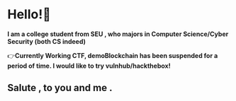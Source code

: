 # Hello!🥰

**I am a college student from SEU , who majors in Computer Science/Cyber Security (both CS indeed)**

👉**Currently Working CTF, demoBlockchain has been suspended for a period of time. I would like to try vulnhub/hackthebox!**

## Salute , to you and me .
